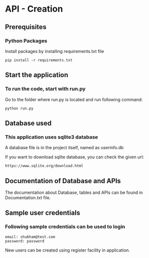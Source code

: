 # API - Creation
## Prerequisites

### Python Packages
Install packages by installing requirements.txt file
    
    pip install -r requirements.txt
    
## Start the application
### To run the code, start with run.py
Go to the folder where run.py is located and run following command:
 
	python run.py
    
## Database used
### This application uses sqlite3 database
A database file is in the project itself, named as userinfo.db

If you want to download sqlite database, you can check the given url:

    https://www.sqlite.org/download.html

## Documentation of Database and APIs
The documentation about Database, tables and APIs can be found in Documentation.txt file.


## Sample user credentials
### Following sample credentials can be used to login

    email: shubham@test.com
    password: password
    
   New users can be created using register facility in application.
    
 